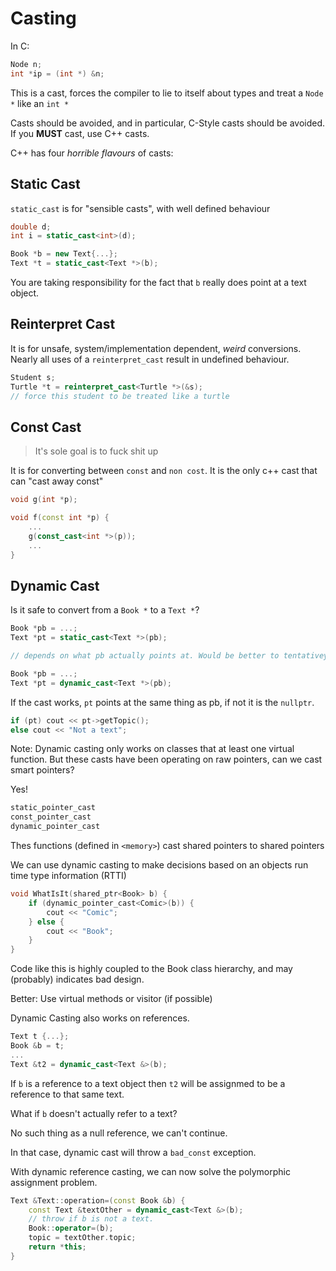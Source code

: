 # Casting

In C:

```c++
Node n;
int *ip = (int *) &n;
```

This is a cast, forces the compiler to lie to itself about types and treat a `Node *` like an `int *`

Casts should be avoided, and in particular, C-Style casts should be avoided. If you **MUST** cast, use C++ casts.

C++ has four _horrible flavours_ of casts:

## Static Cast

`static_cast` is for "sensible casts", with well defined behaviour

```c++
double d;
int i = static_cast<int>(d);

Book *b = new Text{...};
Text *t = static_cast<Text *>(b);
```

You are taking responsibility for the fact that `b` really does point at a text object.

## Reinterpret Cast

It is for unsafe, system/implementation dependent, _weird_ conversions. Nearly all uses of a `reinterpret_cast` result in undefined behaviour.

```c++
Student s;
Turtle *t = reinterpret_cast<Turtle *>(&s);
// force this student to be treated like a turtle
```

## Const Cast

> It's sole goal is to fuck shit up

It is for converting between `const` and `non cost`. It is the only c++ cast that can "cast away const"

```c++
void g(int *p);

void f(const int *p) {
    ...
    g(const_cast<int *>(p));
    ...
}
```

## Dynamic Cast

Is it safe to convert from a `Book *` to a `Text *`?

```c++
Book *pb = ...;
Text *pt = static_cast<Text *>(pb);

// depends on what pb actually points at. Would be better to tentativey try to cast, and see if it succeeds.

Book *pb = ...;
Text *pt = dynamic_cast<Text *>(pb);
```

If the cast works, `pt` points at the same thing as pb, if not it is the `nullptr`.

```c++
if (pt) cout << pt->getTopic();
else cout << "Not a text";
```

Note: Dynamic casting only works on classes that at least one virtual function. But these casts have been operating on raw pointers, can we cast smart pointers?

Yes!

```c++
static_pointer_cast
const_pointer_cast
dynamic_pointer_cast
```

Thes functions (defined in `<memory>`) cast shared pointers to shared pointers

We can use dynamic casting to make decisions based on an objects run time type information (RTTI)

```c++
void WhatIsIt(shared_ptr<Book> b) {
    if (dynamic_pointer_cast<Comic>(b)) {
        cout << "Comic";
    } else {
        cout << "Book";
    }
}
```

Code like this is highly coupled to the Book class hierarchy, and may (probably) indicates bad design.

Better: Use virtual methods or visitor (if possible)

Dynamic Casting also works on references.

```c++
Text t {...};
Book &b = t;
...
Text &t2 = dynamic_cast<Text &>(b);
```

If `b` is a reference to a text object then `t2` will be assignmed to be a reference to that same text.

What if `b` doesn't actually refer to a text?

No such thing as a null reference, we can't continue.

In that case, dynamic cast will throw a `bad_const` exception.

With dynamic reference casting, we can now solve the polymorphic assignment problem.

```c++
Text &Text::operation=(const Book &b) {
    const Text &textOther = dynamic_cast<Text &>(b);
    // throw if b is not a text.
    Book::operator=(b);
    topic = textOther.topic;
    return *this;
}
```
